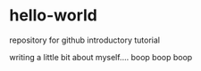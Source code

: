 # hello-world
repository for github introductory tutorial

writing a little bit about myself.... boop boop boop
